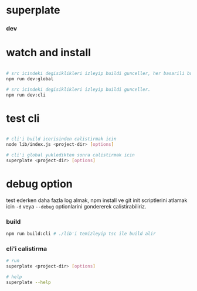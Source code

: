 # superplate

### **dev**

# watch and install
```bash

# src icindeki degisiklikleri izleyip buildi gunceller, her basarili build sonrasinda paketi global olarak yukler.
npm run dev:global

# src icindeki degisiklikleri izleyip buildi gunceller.
npm run dev:cli

```

# test cli
```bash

# cli'i build icerisinden calistirmak icin
node lib/index.js <project-dir> [options] 

# cli'i global yukledikten sonra calistirmak icin
superplate <project-dir> [options]

```

# debug option

test ederken daha fazla log almak, npm install ve git init scriptlerini atlamak icin `-d` veya `--debug` optionlarini gondererek calistirabiliriz.

### **build**

```bash
npm run build:cli # ./lib'i temizleyip tsc ile build alir
```

### **cli'i calistirma**

```bash
# run
superplate <project-dir> [options]
```

```bash
# help
superplate --help
```
